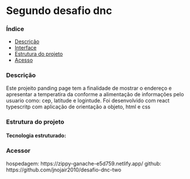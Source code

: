 <h1>Segundo desafio dnc</h1>
<h3>Índice</h3>
<ul>
  <a href="descricao"><li>Descrição</li></a>
  <a href="interface"><li>Interface</li></a>
  <a href="estruturadoprojeto"><li>Estrutura do projeto</li></a>
  <a href="acesso"><li>Acesso</li></a>
</ul>

<h3 dir="auto">Descrição</h3>
<p>Este projeito panding page tem a finalidade de mostrar o endereço e apresentar a temperatira da conforme a alimentação de informações pelo usuario como: cep, latitude e logintude. Foi desenvolvido com react typescritp com aplicação de orientação a objeto, html e css</p>

<h3 dir="auto"> Estrutura do projeto</h3>
  <h4> Tecnologia estruturado: </h4>

<h3 dir="auto">Acessor</h3>
hospedagem: https://zippy-ganache-e5d759.netlify.app/
github: https://github.com/jnojair2010/desafio-dnc-two
